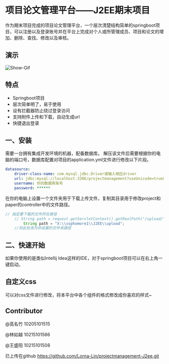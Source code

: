 # 项目论文管理平台——J2EE期末项目

作为期末项目完成的项目论文管理平台，一个层次清楚结构简单的springboot项目，可以注册以及登录账号并在平台上完成对个人或所管理成员、项目和论文的增加、删除、查找、修改以及审核。

## 演示
![Show-Gif](https://github.com/Lorna-Lin/ProjectManagment-J2EE/blob/main/J2ee.gif)


## 特点

* Springboot项目
* 层次简单明了，易于使用
* 设有拦截器防止绕过登录访问
* 支持附件上传和下载，自动生成url
* 快捷退出登录

## 一、安装

需要一台拥有集成开发环境的机器，配备数据库。
解压该文件后需要根据你的电脑的端口号，数据库配置对项目的application.yml文件进行修改以下片段。
```yml
datasource:
    driver-class-name: com.mysql.jdbc.Driver或输入相应driver
    url: jdbc:mysql://localhost:3306/projectmanagement?useUnicode=true&characterEncoding=utf-8&useSSL=false即你自己的数据库url
    username: 你的数据库账号
    password: ******
```
在你的电脑上设置一个文件夹用于下载上传文件，复制其目录用于修改project和paper的controller中的文件路径。

```java
// 指定要下载的文件所在路径
    // String path = request.getServletContext().getRealPath("/upload/");
        String path = "X:\\sophomore1\\J2EE\\upload";
    //将此处改为你设置的文件夹路径
```
## 二、快速开始

如果你使用的是类似Intellij Idea这样的IDE，对于springboot项目可以在右上角一键启动。


## 自定义css

可以对css文件进行修改，将本平台中各个组件的格式修改成你喜欢的样式~


## Contributor

@高名竹 10205101515

@林如越 10215101566

@王盛阳 10215101508

已上传在github https://github.com/Lorna-Lin/projectmanagement-J2ee.git
## 

